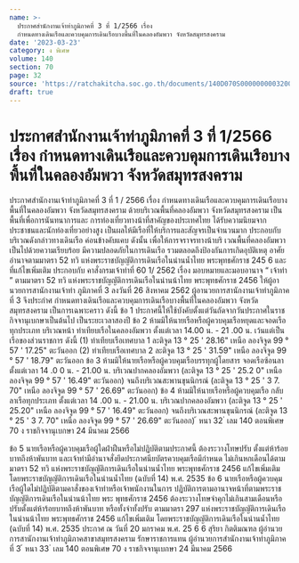 ```yaml
---
name: >-
  ประกาศสำนักงานเจ้าท่าภูมิภาคที่ 3 ที่ 1/2566 เรื่อง
  กำหนดทางเดินเรือและควบคุมการเดินเรือบางพื้นที่ในคลองอัมพวา จังหวัดสมุทรสงคราม
date: '2023-03-23'
category: ง พิเศษ
volume: 140
section: 70
page: 32
source: 'https://ratchakitcha.soc.go.th/documents/140D070S0000000003200.pdf'
draft: true
---
```


# ประกาศสำนักงานเจ้าท่าภูมิภาคที่ 3 ที่ 1/2566 เรื่อง กำหนดทางเดินเรือและควบคุมการเดินเรือบางพื้นที่ในคลองอัมพวา จังหวัดสมุทรสงคราม

ประกาศสำนักงานเจ้าท่าภูมิภาคที่ 3 ที่ 1 / 2566 เรื่อง กำหนดทางเดินเรือและควบคุมการเดินเรือบางพื้นที่ในคลองอัมพวา จังหวัดสมุทรสงคราม ด้วยบริเวณพื้นที่คลองอัมพวา จังหวัดสมุทรสงคราม เป็นพื้นที่เพื่อการนันทนาการและ การท่องเที่ยวทางน้าที่สาคัญของประเทศไทย ได้รับความนิยมจากประชาชนและนักท่องเที่ยวอย่างสูง เป็นผลให้มีเรือที่ให้บริการและสัญจรเป็นจำนวนมาก ประกอบกับบริเวณดังกล่าวทางเดินเรือ ค่อนข้างคับแคบ ดังนั้น เพื่อให้การจราจรทางน้าบริ เวณพื้นที่คลองอัมพวาเป็นไปด้วยความเรียบร้อย มีความปลอดภัยในการเดินเรือ รวมตลอดถึงป้องกันการเกิดอุบัติเหตุ อาศัยอำนาจตามมาตรา 52 ทวิ แห่งพระราชบัญญัติการเดินเรือในน่านน้ำไทย พระพุทธศักราช 245 6 และที่แก้ไขเพิ่มเติม ประกอบกับ คาสั่งกรมเจ้าท่าที่ 60 1/ 2562 เรื่อง มอบหมายและมอบอานาจ “ เจ้าท่า ” ตามมาตรา 52 ทวิ แห่งพระราชบัญญัติการเดินเรือในน่านน้าไทย พระพุทธศักราช 2456 ให้ผู้อานวยการสานักงานเจ้าท่า ภูมิภาคที่ 3 ลงวันที่ 26 สิงหาคม 2562 ผู้อานวยการสานักงานเจ้าท่าภูมิภาคที่ 3 จึงประกำศ กำหนดทางเดินเรือและควบคุมการเดินเรือบางพื้นที่ในคลองอัมพวา จังหวัดสมุทรสงคราม เป็นการเฉพาะคราว ดังนี้ ข้อ 1 ประกาศนี้ให้ใช้บังคับตั้งแต่วันถัดจากวันประกาศในราชกิจจานุเบกษาเป็นต้นไป เป็นระยะเวลาสองปี ข้อ 2 ห้ามมิให้นายเรือหรือผู้ควบคุมเรือหยุดและจอดเรือทุกประเภท บริเวณหน้า ท่าเทียบเรือในคลองอัมพวา ตั้งแต่เวลา 14.00 น. - 21 .00 น. เว้นแต่เป็นเรือของส่วนราชการ ดังนี้ (1) ท่าเทียบเรือเทศบาล 1 ละติจูด 13 ° 25 ' 28.16" เหนือ ลองจิจูด 99 ° 57 ' 17.25" ตะวันออก (2) ท่าเทียบเรือเทศบาล 2 ละติจูด 13 ° 25 ' 31.59" เหนือ ลองจิจูด 99 ° 57 ' 18.79" ตะวันออก ข้อ 3 ห้ามมิให้นายเรือหรือผู้ควบคุมเรือบรรทุกผู้โดยสาร จอดเรือซ้อนลา ตั้งแต่เวลา 14 .0 0 น. - 21.00 น. บริเวณปากคลองอัมพวา (ละติจูด 13 ° 25 ' 25.2 0" เหนือ ลองจิจุด 99 ° 57 ' 16.49" ตะวันออก) จนถึงบริเวณสะพานขุนนิกรณ์ (ละติจูด 13 ° 25 ' 3 7. 70" เหนือ ลองจิจูด 99 ° 57 ' 26.69" ตะวันออก) ข้อ 4 ห้ามมิให้นายเรือหรือผู้ควบคุมเรือ กลับลาเรือทุกประเภท ตั้งแต่เวลา 14 .00 น. - 21.00 น. บริเวณปากคลองอัมพวา (ละติจูด 13 ° 25 ' 25.20" เหนือ ลองจิจูด 99 ° 57 ' 16.49" ตะวันออก) จนถึงบริเวณสะพานขุนนิกรณ์ (ละติจูด 13 ° 25 ' 3 7. 70" เหนือ ลองจิจูด 99 ° 57 ' 26.69" ตะวันออก) ้ หนา 32 ่ เลม 140 ตอนพิเศษ 70 ง ราชกิจจานุเบกษา 24 มีนาคม 2566

ข้อ 5 นายเรือหรือผู้ควบคุมเรือผู้ใดฝ่าฝืนหรือไม่ปฏิบัติตามประกาศนี้ ต้องระวางโทษปรับ ตั้งแต่ห้าร้อยบาทถึงห้าพันบาท และเจ้าท่ามีอำนาจสั่งยึดประกาศนียบัตรควบคุมเรือมีกำหนด ไม่เกินหกเดือนได้ตามมาตรา 52 ทวิ แห่งพระราชบัญญัติการเดินเรือในน่านน้ำไทย พระพุทธศักราช 2456 แก้ไขเพิ่มเติมโดยพระราชบัญญัติการเดินเรือในน่านน้ำไทย (ฉบับที่ 14) พ.ศ. 2535 ข้อ 6 นายเรือหรือผู้ควบคุมเรือผู้ใดไม่ปฏิบัติตามคาสั่งของเจ้าท่าหรือเจ้าพนักงานในการ ปฏิบัติการตามอานาจหน้าที่ตามพระราชบัญญัติการเดินเรือในน่านน้าไทย พระ พุทธศักราช 2456 ต้องระวางโทษจำคุกไม่เกินสามเดือนหรือปรับตั้งแต่ห้าร้อยบาทถึงห้าพันบาท หรือทั้งจำทั้งปรับ ตามมาตรา 297 แห่งพระราชบัญญัติการเดินเรือในน่านน้าไทย พระพุทธศักราช 2456 แก้ไขเพิ่มเติม โดยพระราชบัญญัติการเดินเรือในน่านน้ำไทย (ฉบับที่ 14) พ.ศ. 2535 ประกาศ ณ วันที่ 20 มกราคม พ.ศ. 25 6 6 สุริยา กิตติมณฑล ผู้อำนวยการสานักงานเจ้าท่าภูมิภาคสาขาสมุทรสงคราม รักษาราชการแทน ผู้อำนวยการสำนักงานเจ้าท่าภูมิภาคที่ 3 ้ หนา 33 ่ เลม 140 ตอนพิเศษ 70 ง ราชกิจจานุเบกษา 24 มีนาคม 2566
